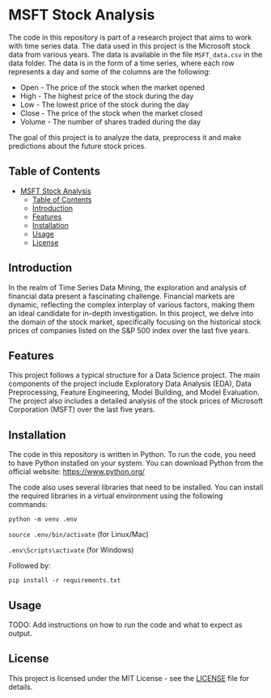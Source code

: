 # MSFT Stock Analysis

The code in this repository is part  of a research project that aims to work with time series data. The data used in this project is the Microsoft stock data from various years. The data is available in the file `MSFT_data.csv` in the data folder. The data is in the form of a time series, where each row represents a day and some of the columns are the following:
- Open - The price of the stock when the market opened
- High - The highest price of the stock during the day
- Low - The lowest price of the stock during the day
- Close - The price of the stock when the market closed
- Volume - The number of shares traded during the day

The goal of this project is to analyze the data, preprocess it and make predictions about the future stock prices.

## Table of Contents

- [MSFT Stock Analysis](#msft-stock-analysis)
  - [Table of Contents](#table-of-contents)
  - [Introduction](#introduction)
  - [Features](#features)
  - [Installation](#installation)
  - [Usage](#usage)
  - [License](#license)

## Introduction

In the realm of Time Series Data Mining, the exploration and analysis of financial data present a fascinating challenge. Financial markets are dynamic, reflecting the complex interplay of various factors, making them an ideal candidate for in-depth investigation. In this project, we delve into the domain of the stock market, specifically focusing on the historical stock prices of companies listed on the S&P 500 index over the last five years.

## Features

This project follows a typical structure for a Data Science project. The main components of the project include Exploratory Data Analysis (EDA), Data Preprocessing, Feature Engineering, Model Building, and Model Evaluation. The project also includes a detailed analysis of the stock prices of Microsoft Corporation (MSFT) over the last five years.

## Installation

The code in this repository is written in Python. To run the code, you need to have Python installed on your system. You can download Python from the official website: https://www.python.org/

The code also uses several libraries that need to be installed. You can install the required libraries in a virtual environment using the following commands:

```python -m venv .env```

```source .env/bin/activate``` (for Linux/Mac)

```.env\Scripts\activate``` (for Windows)

Followed by:

```pip install -r requirements.txt```


## Usage

TODO: Add instructions on how to run the code and what to expect as output.

## License

This project is licensed under the MIT License - see the [LICENSE](LICENSE) file for details.


